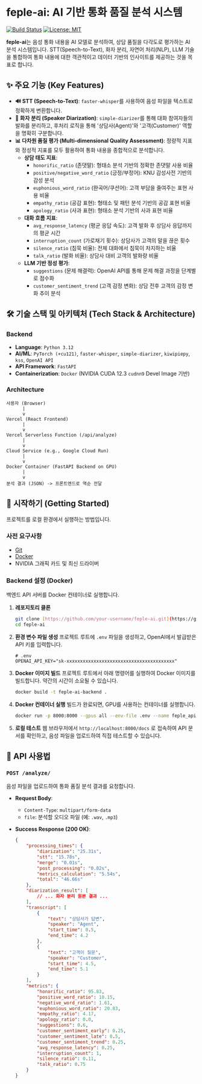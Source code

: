 # feple-ai: AI 기반 통화 품질 분석 시스템

[![Build Status](https://img.shields.io/badge/build-passing-brightgreen)](https://github.com)
[![License: MIT](https://img.shields.io/badge/License-MIT-yellow.svg)](https://opensource.org/licenses/MIT)

**feple-ai**는 음성 통화 내용을 AI 모델로 분석하여, 상담 품질을 다각도로 평가하는 AI 분석 시스템입니다. STT(Speech-to-Text), 화자 분리, 자연어 처리(NLP), LLM 기술을 통합하여 통화 내용에 대한 객관적이고 데이터 기반의 인사이트를 제공하는 것을 목표로 합니다.

## ✨ 주요 기능 (Key Features)

-   **🔊 STT (Speech-to-Text)**: `faster-whisper`를 사용하여 음성 파일을 텍스트로 정확하게 변환합니다.
-   **👥 화자 분리 (Speaker Diarization)**: `simple-diarizer`를 통해 대화 참여자들의 발화를 분리하고, 후처리 로직을 통해 '상담사(Agent)'와 '고객(Customer)' 역할을 명확히 구분합니다.
-   **📊 다차원 품질 평가 (Multi-dimensional Quality Assessment)**: 정량적 지표와 정성적 지표를 모두 활용하여 통화 내용을 종합적으로 분석합니다.
    -   **상담 태도 지표**:
        -   `honorific_ratio` (존댓말): 형태소 분석 기반의 정확한 존댓말 사용 비율
        -   `positive/negative_word_ratio` (긍정/부정어): KNU 감성사전 기반의 감성 분석
        -   `euphonious_word_ratio` (완곡어/쿠션어): 고객 부담을 줄여주는 표현 사용 비율
        -   `empathy_ratio` (공감 표현): 형태소 및 패턴 분석 기반의 공감 표현 비율
        -   `apology_ratio` (사과 표현): 형태소 분석 기반의 사과 표현 비율
    -   **대화 흐름 지표**:
        -   `avg_response_latency` (평균 응답 속도): 고객 발화 후 상담사 응답까지의 평균 시간
        -   `interruption_count` (가로채기 횟수): 상담사가 고객의 말을 끊은 횟수
        -   `silence_ratio` (침묵 비율): 전체 대화에서 침묵이 차지하는 비율
        -   `talk_ratio` (발화 비율): 상담사 대비 고객의 발화량 비율
    -   **LLM 기반 정성 평가**:
        -   `suggestions` (문제 해결력): OpenAI API를 통해 문제 해결 과정을 단계별로 점수화
        -   `customer_sentiment_trend` (고객 감정 변화): 상담 전후 고객의 감정 변화 추이 분석

## 🛠️ 기술 스택 및 아키텍처 (Tech Stack & Architecture)

### Backend

-   **Language**: `Python 3.12`
-   **AI/ML**: `PyTorch (+cu121)`, `faster-whisper`, `simple-diarizer`, `kiwipiepy`, `kss`, `OpenAI API`
-   **API Framework**: `FastAPI`
-   **Containerization**: `Docker` (NVIDIA CUDA 12.3 `cudnn9` Devel Image 기반)

### Architecture

```
사용자 (Browser)
      |
      v
Vercel (React Frontend)
      |
      v
Vercel Serverless Function (/api/analyze)
      |
      v
Cloud Service (e.g., Google Cloud Run)
      |
      v
Docker Container (FastAPI Backend on GPU)
      |
      v
분석 결과 (JSON) -> 프론트엔드로 역순 전달
```

## 🚀 시작하기 (Getting Started)

프로젝트를 로컬 환경에서 실행하는 방법입니다.

### 사전 요구사항

-   [Git](https://git-scm.com/)
-   [Docker](https://www.docker.com/products/docker-desktop/)
-   NVIDIA 그래픽 카드 및 최신 드라이버

### Backend 설정 (Docker)

백엔드 API 서버를 Docker 컨테이너로 실행합니다.

1.  **레포지토리 클론**
    ```bash
    git clone [https://github.com/your-username/feple-ai.git](https://github.com/your-username/feple-ai.git)
    cd feple-ai
    ```

2.  **환경 변수 파일 생성**
    프로젝트 루트에 `.env` 파일을 생성하고, OpenAI에서 발급받은 API 키를 입력합니다.
    ```env
    # .env
    OPENAI_API_KEY="sk-xxxxxxxxxxxxxxxxxxxxxxxxxxxxxxxxxxxxxxxx"
    ```

3.  **Docker 이미지 빌드**
    프로젝트 루트에서 아래 명령어를 실행하여 Docker 이미지를 빌드합니다. 약간의 시간이 소요될 수 있습니다.
    ```bash
    docker build -t feple-ai-backend .
    ```

4.  **Docker 컨테이너 실행**
    빌드가 완료되면, GPU를 사용하는 컨테이너를 실행합니다.
    ```bash
    docker run -p 8000:8000 --gpus all --env-file .env --name feple_api feple-ai-backend
    ```

5.  **로컬 테스트**
    웹 브라우저에서 `http://localhost:8000/docs` 로 접속하여 API 문서를 확인하고, 음성 파일을 업로드하여 직접 테스트할 수 있습니다.

## 📖 API 사용법

### `POST /analyze/`

음성 파일을 업로드하여 통화 품질 분석 결과를 요청합니다.

-   **Request Body**:
    -   `Content-Type`: `multipart/form-data`
    -   `file`: 분석할 오디오 파일 (예: `.wav`, `.mp3`)

-   **Success Response (200 OK)**:
    ```json
    {
        "processing_times": {
            "diarization": "25.31s",
            "stt": "15.78s",
            "merge": "0.01s",
            "post_processing": "0.02s",
            "metrics_calculation": "5.54s",
            "total": "46.66s"
        },
        "diarization_result": [
            // ... 화자 분리 원본 결과 ...
        ],
        "transcript": [
            {
                "text": "상담사가 답변",
                "speaker": "Agent",
                "start_time": 0.5,
                "end_time": 4.2
            },
            {
                "text": "고객이 질문",
                "speaker": "Customer",
                "start_time": 4.5,
                "end_time": 5.1
            }
        ],
        "metrics": {
            "honorific_ratio": 95.83,
            "positive_word_ratio": 10.15,
            "negative_word_ratio": 1.61,
            "euphonious_word_ratio": 20.83,
            "empathy_ratio": 4.17,
            "apology_ratio": 0.0,
            "suggestions": 0.6,
            "customer_sentiment_early": 0.25,
            "customer_sentiment_late": 0.5,
            "customer_sentiment_trend": 0.25,
            "avg_response_latency": 0.25,
            "interruption_count": 1,
            "silence_ratio": 0.11,
            "talk_ratio": 0.75
        }
    }
    ```
